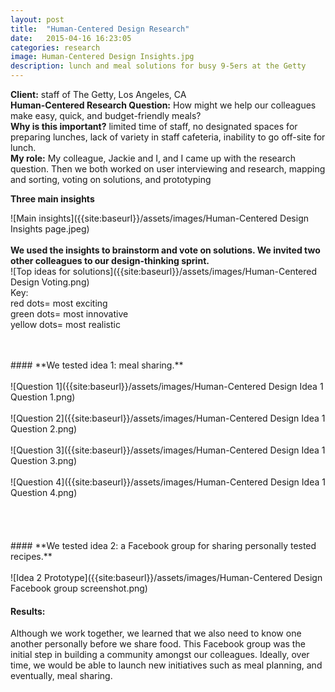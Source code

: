 ```yaml
---
layout: post
title:  "Human-Centered Design Research"
date:   2015-04-16 16:23:05
categories: research
image: Human-Centered Design Insights.jpg
description: lunch and meal solutions for busy 9-5ers at the Getty
---
```

**Client:** staff of The Getty, Los Angeles, CA <br>
**Human-Centered Research Question:** How might we help our colleagues make easy, quick, and budget-friendly meals? <br>
**Why is this important?** limited time of staff, no designated spaces for preparing lunches, lack of variety in staff cafeteria, inability to go off-site for lunch. <br>
**My role:** My colleague, Jackie and I, and I came up with the research question. Then we both worked on user interviewing and research, mapping and sorting, voting on solutions, and prototyping <br>

**Three main insights**

![Main insights]({{site:baseurl}}/assets/images/Human-Centered Design Insights page.jpeg) <br>
<br>
**We used the insights to brainstorm and vote on solutions. We invited two other colleagues to our design-thinking sprint.** <br>
![Top ideas for solutions]({{site:baseurl}}/assets/images/Human-Centered Design Voting.png) <br>
Key: <br>
red dots= most exciting <br>
green dots= most innovative <br>
yellow dots= most realistic <br>

<br>
<br>
#### **We tested idea 1: meal sharing.** <br>
<br>
![Question 1]({{site:baseurl}}/assets/images/Human-Centered Design Idea 1 Question 1.png) <br>
<br>
![Question 2]({{site:baseurl}}/assets/images/Human-Centered Design Idea 1 Question 2.png) <br>
<br>
![Question 3]({{site:baseurl}}/assets/images/Human-Centered Design Idea 1 Question 3.png) <br>
<br>
![Question 4]({{site:baseurl}}/assets/images/Human-Centered Design Idea 1 Question 4.png) <br>
<br>
<br>
<br>
<br>
#### **We tested idea 2: a Facebook group for sharing personally tested recipes.** <br>
<br>
![Idea 2 Prototype]({{site:baseurl}}/assets/images/Human-Centered Design Facebook group screenshot.png)<br>

#### **Results:** <br>
Although we work together, we learned that we also need to know one another personally before we share food. This Facebook group was the initial step in building a community amongst our colleagues.
Ideally, over time, we would be able to launch new initiatives such as meal planning, and eventually, meal sharing.
